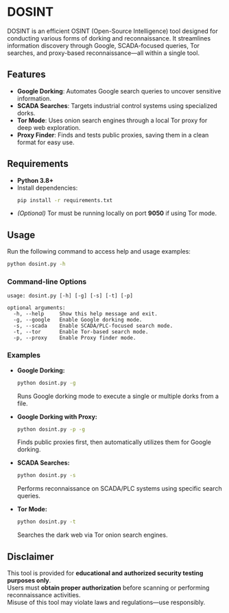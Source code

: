 # DOSINT

DOSINT is an efficient OSINT (Open-Source Intelligence) tool designed for conducting various forms of dorking and reconnaissance. 
It streamlines information discovery through Google, SCADA-focused queries, Tor searches, and proxy-based reconnaissance—all within a single tool.

## Features

- **Google Dorking**: Automates Google search queries to uncover sensitive information.
- **SCADA Searches**: Targets industrial control systems using specialized dorks.
- **Tor Mode**: Uses onion search engines through a local Tor proxy for deep web exploration.
- **Proxy Finder**: Finds and tests public proxies, saving them in a clean format for easy use.

## Requirements

- **Python 3.8+**
- Install dependencies:
  ```bash
  pip install -r requirements.txt
  ```
- *(Optional)* Tor must be running locally on port **9050** if using Tor mode.

## Usage

Run the following command to access help and usage examples:

```bash
python dosint.py -h
```

### Command-line Options

```
usage: dosint.py [-h] [-g] [-s] [-t] [-p]

optional arguments:
  -h, --help     Show this help message and exit.
  -g, --google   Enable Google dorking mode.
  -s, --scada    Enable SCADA/PLC-focused search mode.
  -t, --tor      Enable Tor-based search mode.
  -p, --proxy    Enable Proxy finder mode.
```

### Examples

- **Google Dorking:**  
  ```bash
  python dosint.py -g
  ```
  Runs Google dorking mode to execute a single or multiple dorks from a file.

- **Google Dorking with Proxy:**  
  ```bash
  python dosint.py -p -g
  ```
  Finds public proxies first, then automatically utilizes them for Google dorking.

- **SCADA Searches:**  
  ```bash
  python dosint.py -s
  ```
  Performs reconnaissance on SCADA/PLC systems using specific search queries.

- **Tor Mode:**  
  ```bash
  python dosint.py -t
  ```
  Searches the dark web via Tor onion search engines.

## Disclaimer

This tool is provided for **educational and authorized security testing purposes only**.  
Users must **obtain proper authorization** before scanning or performing reconnaissance activities.  
Misuse of this tool may violate laws and regulations—use responsibly.
